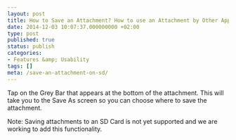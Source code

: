 ```yaml
---
layout: post
title: How to Save an Attachment? How to use an Attachment by Other Apps? How to Keep an Attachment on my SD?
date: 2014-12-03 10:07:37.000000000 +02:00
type: post
published: true
status: publish
categories:
- Features &amp; Usability
tags: []
meta: /save-an-attachment-on-sd/
---
```


Tap on the Grey Bar that appears at the bottom of the attachment. This will take you to the Save As screen so you can choose where to save the attachment.

Note: Saving attachments to an SD Card is not yet supported and we are working to add this functionality.